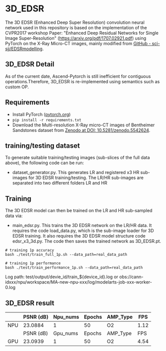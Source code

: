 # 3D_EDSR

The 3D EDSR (Enhanced Deep Super Resolution) convolution neural network used in this repository is based on the implementation of the CVPR2017 workshop Paper: "Enhanced Deep Residual Networks for Single Image Super-Resolution" (https://arxiv.org/pdf/1707.02921.pdf) using PyTorch on the X-Ray Micro-CT images, mainly modified from [GitHub - sci-sjj/EDSRmodelling](https://github.com/sci-sjj/EDSRmodelling).

## 3D_EDSR Detail

As of the current date, Ascend-Pytorch is still inefficient for contiguous operations.Therefore, 3D_EDSR is re-implemented using semantics such as custom OP.

## Requirements

- Install PyTorch ([pytorch.org](https://gitee.com/link?target=http%3A%2F%2Fpytorch.org))
- `pip install -r requirements.txt`
- Download the Multi-resolution X-Ray micro-CT images of Bentheimer Sandstones dataset from [Zenodo at DOI: 10.5281/zenodo.5542624](https://doi.org/10.5281/zenodo.5542623).

##  training/testing dataset

To generate suitable training/testing images (sub-slices of the full data above), the following code can be run:

- dataset_generator.py. This generates LR and registered x3 HR sub-images for 3D EDSR training/testing. The LR/HR sub-images are separated into two different folders LR and HR

## Training

The 3D EDSR model can then be trained on the LR and HR sub-sampled data via:

- main_edsr.py. This trains the 3D EDSR network on the LR/HR data. It requires the code load_data.py, which is the sub-image loader for 3D EDSR training. It also requires the 3D EDSR model structure code edsr_x3_3d.py. The code then saves the trained network as 3D_EDSR.pt.

```shell
# training 1p accuracy
bash ./test/train_full_1p.sh --data_path=real_data_path

# training 1p performance
bash ./test/train_performance_1p.sh --data_path=real_data_path
```

Log path: test/output/devie_id/train_${device_id}.log or obs://cann-idxxx/npu/workspace/MA-new-npu-xxx/log/modelarts-job-xxx-worker-0.log

## 3D_EDSR result

|           | PSNR (dB) | Npu_nums | Epochs | AMP_Type | FPS     |
| --------- | --------- | -------- | ------ | -------- |-------- |
| NPU       | 23.0884   | 1        | 50     | O2       | 1.12    |
|           | PSNR (dB) | Gpu_nums | Epochs | AMP_Type | FPS     |
| GPU       | 23.0939   | 1        | 50     | O2       | 4.54    |


